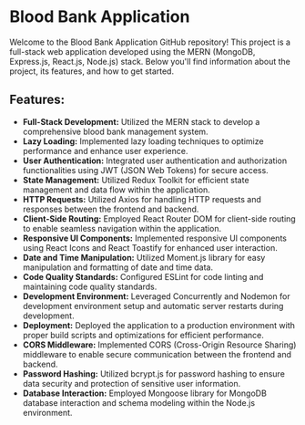 # Blood Bank Application

Welcome to the Blood Bank Application GitHub repository! This project is a full-stack web application developed using the MERN (MongoDB, Express.js, React.js, Node.js) stack. Below you'll find information about the project, its features, and how to get started.

## Features:

- **Full-Stack Development:** Utilized the MERN stack to develop a comprehensive blood bank management system.
- **Lazy Loading:** Implemented lazy loading techniques to optimize performance and enhance user experience.
- **User Authentication:** Integrated user authentication and authorization functionalities using JWT (JSON Web Tokens) for secure access.
- **State Management:** Utilized Redux Toolkit for efficient state management and data flow within the application.
- **HTTP Requests:** Utilized Axios for handling HTTP requests and responses between the frontend and backend.
- **Client-Side Routing:** Employed React Router DOM for client-side routing to enable seamless navigation within the application.
- **Responsive UI Components:** Implemented responsive UI components using React Icons and React Toastify for enhanced user interaction.
- **Date and Time Manipulation:** Utilized Moment.js library for easy manipulation and formatting of date and time data.
- **Code Quality Standards:** Configured ESLint for code linting and maintaining code quality standards.
- **Development Environment:** Leveraged Concurrently and Nodemon for development environment setup and automatic server restarts during development.
- **Deployment:** Deployed the application to a production environment with proper build scripts and optimizations for efficient performance.
- **CORS Middleware:** Implemented CORS (Cross-Origin Resource Sharing) middleware to enable secure communication between the frontend and backend.
- **Password Hashing:** Utilized bcrypt.js for password hashing to ensure data security and protection of sensitive user information.
- **Database Interaction:** Employed Mongoose library for MongoDB database interaction and schema modeling within the Node.js environment.




